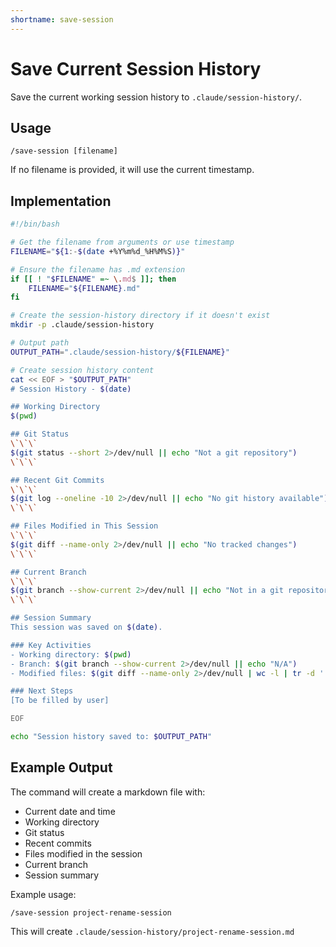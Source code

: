 ```yaml
---
shortname: save-session
---
```


# Save Current Session History

Save the current working session history to `.claude/session-history/`.

## Usage

```
/save-session [filename]
```

If no filename is provided, it will use the current timestamp.

## Implementation

```bash
#!/bin/bash

# Get the filename from arguments or use timestamp
FILENAME="${1:-$(date +%Y%m%d_%H%M%S)}"

# Ensure the filename has .md extension
if [[ ! "$FILENAME" =~ \.md$ ]]; then
    FILENAME="${FILENAME}.md"
fi

# Create the session-history directory if it doesn't exist
mkdir -p .claude/session-history

# Output path
OUTPUT_PATH=".claude/session-history/${FILENAME}"

# Create session history content
cat << EOF > "$OUTPUT_PATH"
# Session History - $(date)

## Working Directory
$(pwd)

## Git Status
\`\`\`
$(git status --short 2>/dev/null || echo "Not a git repository")
\`\`\`

## Recent Git Commits
\`\`\`
$(git log --oneline -10 2>/dev/null || echo "No git history available")
\`\`\`

## Files Modified in This Session
\`\`\`
$(git diff --name-only 2>/dev/null || echo "No tracked changes")
\`\`\`

## Current Branch
\`\`\`
$(git branch --show-current 2>/dev/null || echo "Not in a git repository")
\`\`\`

## Session Summary
This session was saved on $(date).

### Key Activities
- Working directory: $(pwd)
- Branch: $(git branch --show-current 2>/dev/null || echo "N/A")
- Modified files: $(git diff --name-only 2>/dev/null | wc -l | tr -d ' ') files

### Next Steps
[To be filled by user]

EOF

echo "Session history saved to: $OUTPUT_PATH"
```

## Example Output

The command will create a markdown file with:
- Current date and time
- Working directory
- Git status
- Recent commits
- Files modified in the session
- Current branch
- Session summary

Example usage:
```
/save-session project-rename-session
```

This will create `.claude/session-history/project-rename-session.md`